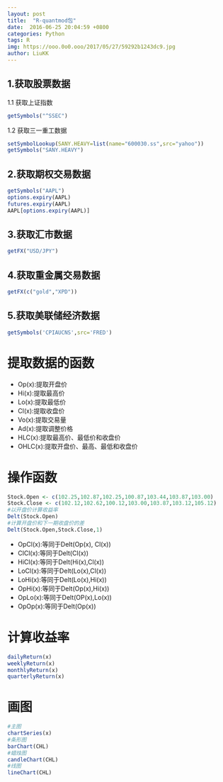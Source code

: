 ```yaml
---
layout: post
title:  "R-quantmod包"
date:  2016-06-25 20:04:59 +0800
categories: Python
tags: R
img: https://ooo.0o0.ooo/2017/05/27/59292b1243dc9.jpg
author: LiuKK
---
```



## 1.获取股票数据

1.1 获取上证指数


```r
getSymbols("^SSEC")
```

1.2 获取三一重工数据

```r
setSymbolLookup(SANY.HEAVY=list(name="600030.ss",src="yahoo"))
getSymbols("SANY.HEAVY")
```

## 2.获取期权交易数据


```r
getSymbols("AAPL")
options.expiry(AAPL)
futures.expiry(AAPL)
AAPL[options.expiry(AAPL)]
```

## 3.获取汇市数据


```r
getFX("USD/JPY")
```

## 4.获取重金属交易数据


```r
getFX(c("gold","XPD"))
```

## 5.获取美联储经济数据

```r
getSymbols('CPIAUCNS',src='FRED')
```

# 提取数据的函数

- Op(x):提取开盘价
- Hi(x):提取最高价
- Lo(x):提取最低价
- Cl(x):提取收盘价
- Vo(x):提取交易量
- Ad(x):提取调整价格
- HLC(x):提取最高价、最低价和收盘价
- OHLC(x):提取开盘价、最高、最低和收盘价

# 操作函数


```r
Stock.Open <- c(102.25,102.87,102.25,100.87,103.44,103.87,103.00)
Stock.Close <- c(102.12,102.62,100.12,103.00,103.87,103.12,105.12)
#以开盘价计算收益率
Delt(Stock.Open)
#计算开盘价和下一期收盘价的差
Delt(Stock.Open,Stock.Close,1)
```

- OpCl(x):等同于Delt(Op(x), Cl(x))
- ClCl(x):等同于Delt(Cl(x))
- HiCl(x):等同于Delt(Hi(x),Cl(x))
- LoCl(x):等同于Delt(Lo(x),Cl(x))
- LoHi(x):等同于Delt(Lo(x),Hi(x))
- OpHi(x):等同于Delt(Op(x),Hi(x))
- OpLo(x):等同于Delt(OP(x),Lo(x))
- OpOp(x):等同于Delt(Op(x))


# 计算收益率



```r
dailyReturn(x)
weeklyReturn(x)
monthlyReturn(x)
quarterlyReturn(x)
```


# 画图


```r
#主图
chartSeries(x)
#条形图
barChart(CHL)
#蜡烛图
candleChart(CHL)
#线图
lineChart(CHL)
```
